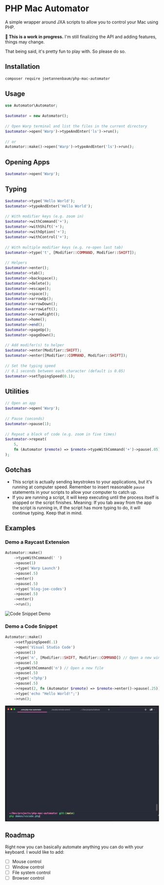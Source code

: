 # PHP Mac Automator

A simple wrapper around JXA scripts to allow you to control your Mac using PHP.

**👋 This is a work in progress.** I'm still finalizing the API and adding features, things may change.

That being said, it's pretty fun to play with. So please do so.

## Installation

```bash
composer require joetannenbaum/php-mac-automator
```

## Usage

```php
use Automator\Automator;

$automator = new Automator();

// Open Warp terminal and list the files in the current directory
$automator->open('Warp')->typeAndEnter('ls')->run();

// or
Automator::make()->open('Warp')->typeAndEnter('ls')->run();
```

## Opening Apps

```php
$automator->open('Warp');
```

## Typing

```php
$automator->type('Hello World');
$automator->typeAndEnter('Hello World');

// With modifier keys (e.g. zoom in)
$automator->withCommand('+');
$automator->withShift('+');
$automator->withOption('+');
$automator->withControl('+');

// With multiple modifier keys (e.g. re-open last tab)
$automator->type('t', [Modifier::COMMAND, Modifier::SHIFT]);

// Helpers
$automator->enter();
$automator->tab();
$automator->backspace();
$automator->delete();
$automator->escape();
$automator->space();
$automator->arrowUp();
$automator->arrowDown();
$automator->arrowLeft();
$automator->arrowRight();
$automator->home();
$automator->end();
$automator->pageUp();
$automator->pageDown();

// Add modifer(s) to helper
$automator->enter(Modifier::SHIFT);
$automator->enter([Modifier::COMMAND, Modifier::SHIFT]);

// Set the typing speed
// 0.1 seconds between each character (default is 0.05)
$automator->setTypingSpeed(0.1);
```

## Utilities

```php
// Open an app
$automator->open('Warp');

// Pause (seconds)
$automator->pause(1);

// Repeat a block of code (e.g. zoom in five times)
$automator->repeat(
    5,
    fn (Automator $remote) => $remote->typeWithCommand('+')->pause(.05),
);
```

## Gotchas

-   This script is actually sending keystrokes to your applications, but it's running at computer speed. Remember to insert reasonable `pause` statements in your scripts to allow your computer to catch up.
-   If you are running a script, it will keep executing until the process itself is stopped or the script finishes. Meaning: If you tab away from the app the script is running in, if the script has more typing to do, it will continue typing. Keep that in mind.

## Examples

### Demo a Raycast Extension

```php
Automator::make()
    ->typeWithCommand(' ')
    ->pause(1)
    ->type('Warp Launch')
    ->pause(.5)
    ->enter()
    ->pause(.5)
    ->type('blog-joe-codes')
    ->pause(.5)
    ->enter()
    ->run();
```

![Code Snippet Demo](images/raycast-demo.gif)

### Demo a Code Snippet

```php
Automator::make()
    ->setTypingSpeed(.1)
    ->open('Visual Studio Code')
    ->pause(1)
    ->type('n', [Modifier::SHIFT, Modifier::COMMAND]) // Open a new window
    ->pause(.5)
    ->typeWithCommand('n') // Open a new file
    ->pause(.5)
    ->type('<?php')
    ->pause(.5)
    ->repeat(2, fn (Automator $remote) => $remote->enter()->pause(.25))
    ->type('echo "Hello World!";')
    ->run();
```

![Code Snippet Demo](images/vscode-demo.gif)

## Roadmap

Right now you can basically automate anything you can do with your keyboard. I would like to add:

-   [ ] Mouse control
-   [ ] Window control
-   [ ] File system control
-   [ ] Browser control
